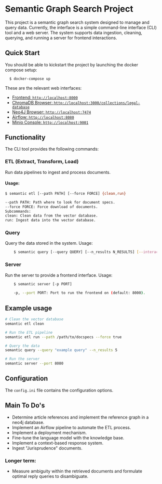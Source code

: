 # Semantic Graph Search Project

This project is a semantic graph search system designed to manage and query data.
Currently, the interface is a simple command-line interface (CLI) tool and a web server.
The system supports data ingestion, cleaning, querying, and running a server for frontend interactions.


## Quick Start
You should be able to kickstart the project by launching the docker compose setup:
```sh
  $ docker-compose up
```

These are the relevant web interfaces:
- [Frontend: `http://localhost:8000`](http://localhost:8000)
- [ChromaDB Browser: `http://localhost:3000/collections/legal-database`](http://localhost:3000/collections/legal-database)
- [Neo4J Browser: `http://localhost:7474`](http://localhost:7474)
- [Airflow: `http://localhost:8080`](http://localhost:8080)
- [Minio Console: `http://localhost:9001`](http://localhost:9001)


## Functionality

The CLI tool provides the following commands:

### ETL (Extract, Transform, Load)

Run data pipelines to ingest and process documents.

#### Usage:
```sh
$ semantic etl [--path PATH] [--force FORCE] {clean,run}

--path PATH: Path where to look for document specs.
--force FORCE: Force download of documents.
Subcommands:  
clean: Clean data from the vector database.
run: Ingest data into the vector database.
```

### Query
Query the data stored in the system.
Usage:
```sh
    $ semantic query [--query QUERY] [--n_results N_RESULTS] [--interactive]
```
### Server
Run the server to provide a frontend interface.
Usage:
```sh
    $ semantic server [-p PORT]
    
    -p, --port PORT: Port to run the frontend on (default: 8000).
```

## Example usage
```sh
# Clean the vector database
semantic etl clean

# Run the ETL pipeline
semantic etl run --path /path/to/docspecs --force true

# Query the data
semantic query --query "example query" --n_results 5

# Run the server
semantic server --port 8080
```

## Configuration

The `config.ini` file contains the configuration options.

## Main To Do's
- Determine article references and implement the reference graph in a neo4j database.
- Implement an Airflow pipeline to automate the ETL process.
- Implement a deployment mechanism.
- Fine-tune the language model with the knowledge base.
- Implement a context-based response system.
- Ingest "Jurisprudence" documents.

### Longer term:
- Measure ambiguity within the retrieved documents and formulate optimal reply queries to disambiguate.